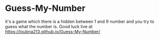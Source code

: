 # Guess-My-Number
it's a game which there is a hidden between 1 and 9 number and you try to guess what the number is. Good luck
live at https://loubna213.github.io/Guess-My-Number/
